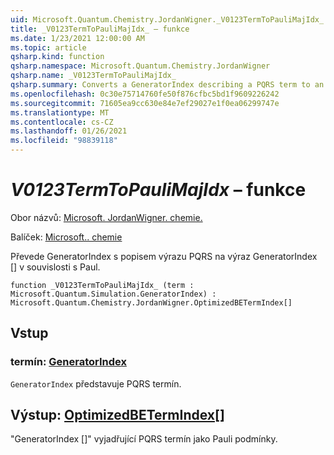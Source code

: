```yaml
---
uid: Microsoft.Quantum.Chemistry.JordanWigner._V0123TermToPauliMajIdx_
title: _V0123TermToPauliMajIdx_ – funkce
ms.date: 1/23/2021 12:00:00 AM
ms.topic: article
qsharp.kind: function
qsharp.namespace: Microsoft.Quantum.Chemistry.JordanWigner
qsharp.name: _V0123TermToPauliMajIdx_
qsharp.summary: Converts a GeneratorIndex describing a PQRS term to an expression 'GeneratorIndex[]' in terms of Paulis
ms.openlocfilehash: 0c30e75714760fe50f876cfbc5bd1f9609226242
ms.sourcegitcommit: 71605ea9cc630e84e7ef29027e1f0ea06299747e
ms.translationtype: MT
ms.contentlocale: cs-CZ
ms.lasthandoff: 01/26/2021
ms.locfileid: "98839118"
---
```

# <a name="_v0123termtopaulimajidx_-function"></a>_V0123TermToPauliMajIdx_ – funkce

Obor názvů: [Microsoft. JordanWigner. chemie.](xref:Microsoft.Quantum.Chemistry.JordanWigner)

Balíček: [Microsoft.. chemie](https://nuget.org/packages/Microsoft.Quantum.Chemistry)


Převede GeneratorIndex s popisem výrazu PQRS na výraz GeneratorIndex [] v souvislosti s Paul.

```qsharp
function _V0123TermToPauliMajIdx_ (term : Microsoft.Quantum.Simulation.GeneratorIndex) : Microsoft.Quantum.Chemistry.JordanWigner.OptimizedBETermIndex[]
```


## <a name="input"></a>Vstup

### <a name="term--generatorindex"></a>termín: [GeneratorIndex](xref:Microsoft.Quantum.Simulation.GeneratorIndex)

`GeneratorIndex` představuje PQRS termín.



## <a name="output--optimizedbetermindex"></a>Výstup: [OptimizedBETermIndex](xref:Microsoft.Quantum.Chemistry.JordanWigner.OptimizedBETermIndex)[]

"GeneratorIndex []" vyjadřující PQRS termín jako Pauli podmínky.